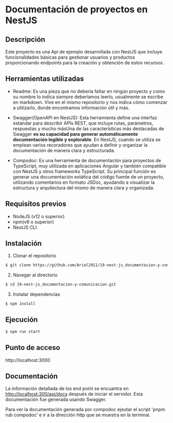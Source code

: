 # Documentación de proyectos en NestJS

## Descripción

Este proyecto es una Api de ejemplo desarrollada con NestJS que incluye funcionalidades básicas para gestionar usuarios y productos proporcionando endpoints para la creación y obtención de estos recursos.

## Herramientas utilizadas

- Readme: Es una pieza que no debería faltar en ningún proyecto y como su nombre lo indica siempre deberíamos leerlo, usualmente se escribe en markdown. Vive en el mismo repositorio y nos indica cómo comenzar a utilizarlo, donde encontramos información útil y más.

- Swagger(OpenAPI en NestJS): Esta herramienta define una interfaz estándar para describir APIs REST, que incluye rutas, parámetros, respuestas y mucho másUna de las características más destacadas de Swagger **es su capacidad para generar automáticamente documentación legible y explorable**. En NestJS, cuando se utiliza se emplean varios recoradores que ayudan a definir y organizar la documentación de manera clara y estructurada.

- Compodoc: Es una herramienta de documentación para proyectos de TypeScript, muy utilizada en aplicaciones Angular y también compatible con NestJS y otros frameworks TypeScript. Su principal función es generar una documentación estática del código fuente de un proyecto, utilizando comentarios en formato JSDoc, ayudando a visualizar la estructura y arquitectura del mismo de manera clara y organizada.

## Requisitos previos

- NodeJS (v12 o superior)
- npm(v6 o superior)
- NestJS CLI

## Instalación

1. Clonar el repositorio

```bash
$ git clone https://github.com/Ariel2911/19-nest-js_documentacion-y-comunicacion.git
```

2. Navegar al directorio

```bash
$ cd 19-nest-js_documentacion-y-comunicacion.git
```

3. Instalar dependencias

```bash
$ npm install
```

## Ejecución

```bash
$ npm run start
```

## Punto de acceso

http://localhost:3000

## Documentación

La información detallada de los end point se encuantra en [http://localhost:300/api/docs](http://localhost:300/api/docs) después de iniciar el servidor. Esta documentación fue generada usando Swagger.

Para ver la documentación generada por compodoc ejeutar el script 'pnpm rub compodoc' e ir a la dirección http que se muestra en la terminal.
